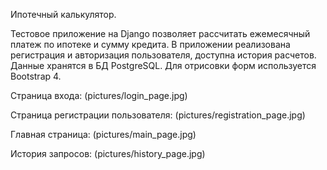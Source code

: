 Ипотечный калькулятор.

Тестовое приложение на Django позволяет рассчитать ежемесячный платеж по ипотеке и сумму кредита. 
В приложении реализована регистрация и авторизация пользователя, доступна история расчетов. Данные хранятся в БД PostgreSQL. Для отрисовки форм используется Bootstrap 4.

Страница входа:
(pictures/login_page.jpg)

Страница регистрации пользователя:
(pictures/registration_page.jpg)


Главная страница:
(pictures/main_page.jpg)

История запросов:
(pictures/history_page.jpg)
